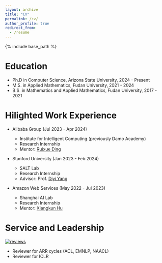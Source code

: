 ```yaml
---
layout: archive
title: "CV"
permalink: /cv/
author_profile: true
redirect_from:
  - /resume
---
```


{% include base_path %}

Education
======
* Ph.D in Computer Science, Arizona State University, 2024 - Present
* M.S. in Applied Mathematics, Fudan University, 2021 - 2024
* B.S. in Mathematics and Applied Mathematics, Fudan University, 2017 - 2021

Hilighted Work Experience
======
* Alibaba Group (Jul 2023 - Apr 2024)
  * Institute for Intelligent Computing (previously Damo Academy)
  * Research Internship
  * Mentor: [Ruixue Ding](https://scholar.google.com/citations?user=wAktw3cAAAAJ&hl)

* Stanford University (Jan 2023 - Feb 2024)
  * SALT Lab
  * Research Internship
  * Advisor: Prof. [Diyi Yang](https://cs.stanford.edu/~diyiy/index.html)

* Amazon Web Services (May 2022 - Jul 2023)
  * Shanghai AI Lab
  * Research Internship
  * Mentor: [Xiangkun Hu](https://www.amazon.science/author/xiangkun-hu)
  

Service and Leadership
======
[![reviews](https://img.shields.io/badge/total_reviews-25-blue)](https://jerrrrykun.github.io/cv/)
* Reviewer for ARR cycles (ACL, EMNLP, NAACL)
* Reviewer for ICLR
